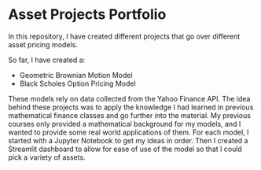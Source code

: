# Asset Projects Portfolio
 In this repository, I have created different projects that go over different asset pricing models.

 So far, I have created a:
-  Geometric Brownian Motion Model
-  Black Scholes Option Pricing Model

These models rely on data collected from the Yahoo Finance API. The idea behind these projects was to apply the knowledge I had learned in previous mathematical finance classes and go further into the material. My previous courses only provided a mathematical background for my models, and I wanted to provide some real world applications of them. For each model, I started with a Jupyter Notebook to get my ideas in order. Then I created a Streamlit dashboard to allow for ease of use of the model so that I could pick a variety of assets.
 
